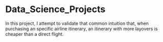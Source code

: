 # Data_Science_Projects
In this project, I attempt to validate that common intuition that, when purchasing an specific airline itinerary, an itinerary with more layovers is cheaper than a direct flight.

